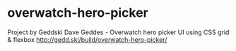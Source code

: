 # overwatch-hero-picker
Project by Geddski Dave Geddes - Overwatch hero picker UI using CSS grid &amp; flexbox
http://gedd.ski/build/overwatch-hero-picker/
